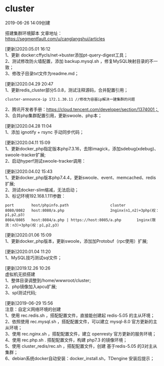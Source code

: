 # cluster
2019-06-26 14:09创建  
  
搭建集群环境脚本
文章地址：https://segmentfault.com/u/canglangshui/articles 


[更新]2020.05.01 16:12  
1、更新 docker:cffycls/net->buster添加pt-query-digest工具；  
2、测试修改防火墙配置，添加 backup.mysql.sh ，修复MySQL映射目录的不一致；  
3、修改子目录txt文件为readme.md；  

[更新]2020.04.29 20:47  
1、更新redis_cluster部分5.0.8，测试注释源码，合并配置引用；
```markdown
cluster-announce-ip 172.1.30.11 //修改为容器ip解决一建集群的问题
```
2、腾讯开发者手册：https://cloud.tencent.com/developer/section/1374001；  
3、合并php集群配置引用，更新swoole、php本；

[更新]2020.04.28 11:04  
1、添加 ignotify + rsync 手动同步代码；

[更新]2020.04.11 15:09  
1、更新docker_php指定版本php7.3.16，去除imagick，添加sdebug(xdebug)、swoole-tracker扩展;  
2、启动hyperf测试swoole-tracker调用：  

[更新]2020.04.02 15:43  
1、更新docker_php版本php7.4.4，更新swoole、event、memcached、redis扩展;  
2、测试docker-slim缩减，无法启动；  
3、标记环境192.168.1.111参数：  

```
port       	host/phpinfo.path 					cluster
8080/8082 	host:8080/a.php 					2nginx(n1,n2)+3php(权：p1,p2,p3)
8084/8085 	host:8084/a.php | https://host:8085/a.php 		1nginx(限流：n3)+3php(权：p1,p2,p3)
```

[更新]2020.01.06 15:09  
1、更新docker_php版本，更新swoole，添加加Protobuf（rpc使用）扩展;

[更新]2020.01.04 11:20  
1、MySQL技巧测试sql文件；  

[更新]2019.12.26 10:26  
虚拟机无损搭建  
1、整体目录调整到/home/wwwroot/cluster;  
2、php镜像加入apcu扩展;  
3、spl测试代码;   

[更新]2019-06-29 15:56  
注意：自定义网络环境的创建  
1、使用 rec.redis.sh ，搭配配置文件，直接能创建起 redis-5.05 的主从环境；  
2、依照使用 rec.mysql.sh ，搭配配置文件，可以建立 mysql-8.0 官方更新的主从环境；  
3、使用 rec.nginx.sh ，搭配配置文件，建立 openresty 官方更新的服务环境；  
4、使用 rec.php.sh . 搭配配置文件，构建 php7.3 的镜像环境；  
5、使用 cluster_redis/rec.sh ，搭配配置文件，创建 基于redis-5.05 的3对主从集群；  
6、debian系统docker自动安装：docker_install.sh，TDengine 安装后提示； 


